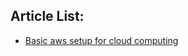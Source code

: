 ## Article List:
* [Basic aws setup for cloud computing](/basic_aws_setup_for_cloud_computing/main.md)
